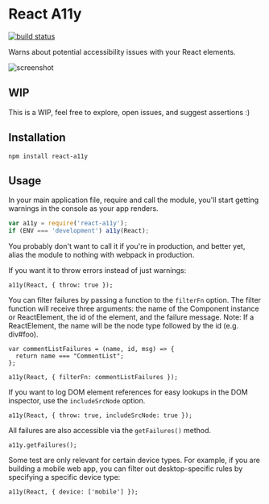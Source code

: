 React A11y
==========

[![build status](https://img.shields.io/travis/rackt/react-a11y/master.svg?style=flat-square)](https://travis-ci.org/rackt/react-a11y)

Warns about potential accessibility issues with your React elements.

![screenshot](http://i.imgur.com/naQTETB.png)

WIP
---

This is a WIP, feel free to explore, open issues, and suggest assertions :)

Installation
------------

`npm install react-a11y`

Usage
-----

In your main application file, require and call the module, you'll start
getting warnings in the console as your app renders.

```js
var a11y = require('react-a11y');
if (ENV === 'development') a11y(React);
```

You probably don't want to call it if you're in production, and better
yet, alias the module to nothing with webpack in production.

If you want it to throw errors instead of just warnings:

```
a11y(React, { throw: true });
```

You can filter failures by passing a function to the `filterFn` option. The
filter function will receive three arguments: the name of the Component
instance or ReactElement, the id of the element, and the failure message.
Note: If a ReactElement, the name will be the node type followed by the id
(e.g. div#foo).

```
var commentListFailures = (name, id, msg) => {
  return name === "CommentList";
};

a11y(React, { filterFn: commentListFailures });
```

If you want to log DOM element references for easy lookups in the DOM inspector,
use the `includeSrcNode` option.

```
a11y(React, { throw: true, includeSrcNode: true });
```

All failures are also accessible via the `getFailures()` method.

```
a11y.getFailures();
```

Some test are only relevant for certain device types. For example,
if you are building a mobile web app, you can filter out
desktop-specific rules by specifying a specific device type:

```
a11y(React, { device: ['mobile'] });
```
